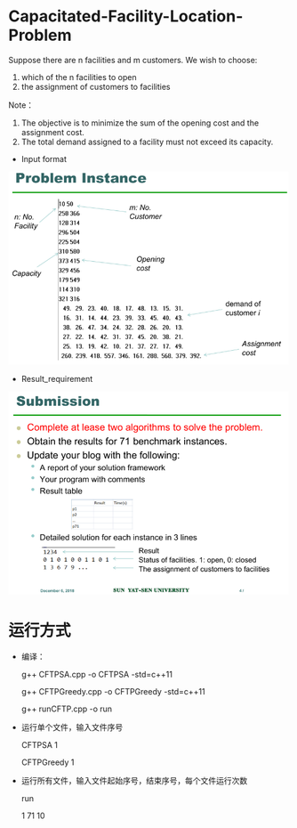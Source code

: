# Capacitated-Facility-Location-Problem
Suppose there are n facilities and m customers. We wish to choose:

 1. which of the n facilities to open 
 2. the assignment of customers to facilities

Note：
 1. The objective is to minimize the sum of the opening cost and the
    assignment cost.
 2. The total demand assigned to a facility must not exceed its
    capacity.

- Input format
 
![Input format](https://github.com/hhyx/Capacitated-Facility-Location-Problem/blob/master/image/Input_format.png)

- Result_requirement
 
![Result requirement](https://github.com/hhyx/Capacitated-Facility-Location-Problem/blob/master/image/Result_requirement.png)




#  运行方式
 
- 编译：

  g++ CFTPSA.cpp -o CFTPSA -std=c++11

  g++ CFTPGreedy.cpp -o CFTPGreedy -std=c++11

  g++ runCFTP.cpp -o run

- 运行单个文件，输入文件序号

  CFTPSA 1

  CFTPGreedy 1

- 运行所有文件，输入文件起始序号，结束序号，每个文件运行次数

  run 

  1 71 10
